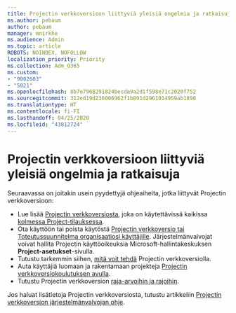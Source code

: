 ```yaml
---
title: Projectin verkkoversioon liittyviä yleisiä ongelmia ja ratkaisuja
ms.author: pebaum
author: pebaum
manager: mnirkhe
ms.audience: Admin
ms.topic: article
ROBOTS: NOINDEX, NOFOLLOW
localization_priority: Priority
ms.collection: Adm_O365
ms.custom:
- "9002603"
- "5021"
ms.openlocfilehash: 8b7e7968291824becda9a2d1f598e71c2020f752
ms.sourcegitcommit: 312ed19d236006962f1b891d2961014959ab1898
ms.translationtype: HT
ms.contentlocale: fi-FI
ms.lasthandoff: 04/25/2020
ms.locfileid: "43812724"
---
```

# <a name="project-for-the-web-common-issues-and-resolutions"></a>Projectin verkkoversioon liittyviä yleisiä ongelmia ja ratkaisuja

Seuraavassa on joitakin usein pyydettyjä ohjeaiheita, jotka liittyvät Projectin verkkoversioon:

- Lue lisää [Projectin verkkoversiosta](https://support.microsoft.com/fi-FI/office/what-is-project-for-the-web-c19b2421-3c9d-4037-97c6-f66b6e1d2eb5), joka on käytettävissä kaikissa [kolmessa Project-tilauksessa](https://products.office.com/project/compare-microsoft-project-management-software).
- Ota käyttöön tai poista käytöstä [Projectin verkkoversio tai Toteutussuunnitelma organisaatiosi käyttäjille](https://docs.microsoft.com/project-for-the-web/turn-project-for-the-web-off). Järjestelmänvalvojat voivat hallita Projectin käyttöoikeuksia Microsoft-hallintakeskuksen **Project-asetukset**-sivulla.
- Tutustu tarkemmin siihen, [mitä voit tehdä](https://support.office.com/article/what-can-you-do-with-project-for-the-web-b30f5442-be5f-43d2-9072-c95bff778ea1) Projectin verkkoversiolla.
- Auta käyttäjiä luomaan ja rakentamaan projekteja [ Projectin verkkoversiokoulutuksen avulla](https://support.office.com/article/get-started-with-project-for-the-web-50bf3e29-0f0d-4b7a-9d2c-7c78389b67ad).
- Tutustu Projectin verkkoversion [raja-arvoihin ja rajoihin](https://docs.microsoft.com/project-for-the-web/project-for-the-web-limits-and-boundaries).

Jos haluat lisätietoja Projectin verkkoversiosta, tutustu artikkeliin [Projectin verkkoversion järjestelmänvalvojan ohje](https://docs.microsoft.com/project-for-the-web/projectforweb-admin-home).
